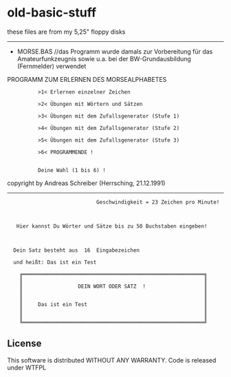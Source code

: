# old-basic-stuff
these files are from my 5,25" floppy disks

---------
-	MORSE.BAS                    //das Programm wurde damals zur Vorbereitung für das Amateurfunkzeugnis sowie u.a. bei der BW-Grundausbildung (Fernmelder) verwendet

 PROGRAMM ZUM ERLERNEN DES MORSEALPHABETES



              >1< Erlernen einzelner Zeichen

              >2< Übungen mit Wörtern und Sätzen

              >3< Übungen mit dem Zufallsgenerator (Stufe 1)

              >4< Übungen mit dem Zufallsgenerator (Stufe 2)

              >5< Übungen mit dem Zufallsgenerator (Stufe 3)

              >6< PROGRAMMENDE !


              Deine Wahl (1 bis 6) !



copyright by Andreas Schreiber (Herrsching, 21.12.1991)

-------

                                 Geschwindigkeit = 23 Zeichen pro Minute!



       Hier kannst Du Wörter und Sätze bis zu 50 Buchstaben eingeben!



      Dein Satz besteht aus  16  Eingabezeichen

      und heißt: Das ist ein Test

        ╔═══════════════════════════════════════════════════════════╗
        ║                                                           ║
        ║                  DEIN WORT ODER SATZ  !                   ║
        ║                                                           ║
        ║                                                           ║
        ║     Das ist ein Test                                      ║
        ║                                                           ║
        ║                                                           ║
        ╚═══════════════════════════════════════════════════════════╝


License
-------
This software is distributed WITHOUT ANY WARRANTY.
Code is released under WTFPL
